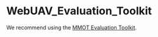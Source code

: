 # WebUAV_Evaluation_Toolkit
We recommend using the [MMOT Evaluation Toolkit](https://github.com/983632847/Awesome-Multimodal-Object-Tracking/tree/main/MMOT_Evaluation_Toolkit).
